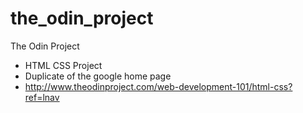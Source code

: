 # the_odin_project
The Odin Project

* HTML CSS Project  
* Duplicate of the google home page
* http://www.theodinproject.com/web-development-101/html-css?ref=lnav
